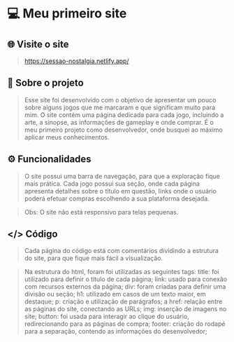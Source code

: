 # 💻 Meu primeiro site
## 🌐 Visite o site
> https://sessao-nostalgia.netlify.app/

## 📜 Sobre o projeto 
> Esse site foi desenvolvido com o objetivo de apresentar um pouco sobre alguns jogos que me marcaram e que significam muito para mim. O site contém uma página dedicada para cada jogo, incluindo a arte, a sinopse, as informações de gameplay e onde comprar. É o meu primeiro projeto como desenvolvedor, onde busquei ao máximo aplicar meus conhecimentos.

## ⚙️ Funcionalidades
> O site possui uma barra de navegação, para que a exploração fique mais prática. Cada jogo possui sua seção, onde cada página apresenta detalhes sobre o título em questão, links onde o usuário poderá efetuar compras escolhendo a sua plataforma desejada.

> Obs: O site não está responsivo para telas pequenas.

## </> Código
> Cada página do código está com comentários dividindo a estrutura do site, para que fique mais fácil a visualização.

> Na estrutura do html, foram foi utilizadas as seguintes tags:
> title: foi utilizado para definir o título de cada página;
> link: usado para conexão com recursos externos da página;
> div: foram criadas para definir uma divisão ou seção;
> h1: utilizado em casos de um texto maior, em destaque;
> p: criação e utilização de parágrafos;
> a href: relação entre as páginas do site, conectando as URLs;
> img: inserção de imagens no site;
> button: foi usada para interagir ao clique do usuário, redirecionando para as páginas de compra;
> footer: criação do rodapé para a separação, contendo as informações do desenvolvedor;
